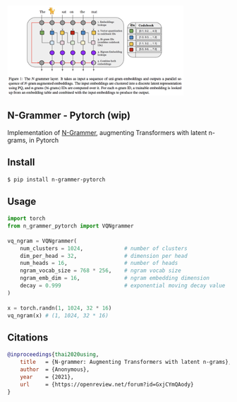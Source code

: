 <img src="./n-grammer.png" width="400px"></img>

## N-Grammer - Pytorch (wip)

Implementation of <a href="https://openreview.net/forum?id=GxjCYmQAody">N-Grammer</a>, augmenting Transformers with latent n-grams, in Pytorch

## Install

```bash
$ pip install n-grammer-pytorch
````

## Usage

```python
import torch
from n_grammer_pytorch import VQNgrammer

vq_ngram = VQNgrammer(
    num_clusters = 1024,             # number of clusters
    dim_per_head = 32,               # dimension per head
    num_heads = 16,                  # number of heads
    ngram_vocab_size = 768 * 256,    # ngram vocab size
    ngram_emb_dim = 16,              # ngram embedding dimension
    decay = 0.999                    # exponential moving decay value
)

x = torch.randn(1, 1024, 32 * 16)
vq_ngram(x) # (1, 1024, 32 * 16)
```

## Citations

```bibtex
@inproceedings{thai2020using,
    title   = {N-grammer: Augmenting Transformers with latent n-grams},
    author  = {Anonymous},
    year    = {2021},
    url     = {https://openreview.net/forum?id=GxjCYmQAody}
}
```
